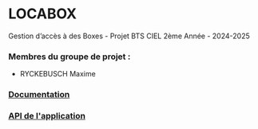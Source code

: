 # LOCABOX
Gestion d’accès à des Boxes - Projet BTS CIEL 2ème Année - 2024-2025

### Membres du groupe de projet :
- RYCKEBUSCH Maxime

### [Documentation](https://github.com/MathisDumez/LOCABOX)

### [API de l'application](https://github.com/Nagutos/LocaBox-API)
